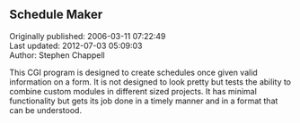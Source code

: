 ## Schedule Maker  
Originally published: 2006-03-11 07:22:49  
Last updated: 2012-07-03 05:09:03  
Author: Stephen Chappell  
  
This CGI program is designed to create schedules once given valid information on a form.
It is not designed to look pretty but tests the ability to combine custom modules in different sized projects.
It has minimal functionality but gets its job done in a timely manner and in a format that can be understood.